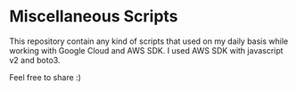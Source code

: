 # Miscellaneous Scripts
This repository contain any kind of scripts that used on my daily basis while working with Google Cloud and AWS SDK.
I used AWS SDK with javascript v2 and boto3.

Feel free to share :)
